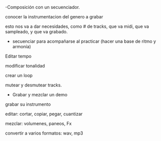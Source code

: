 



-Composición con un secuenciador.

conocer la instrumentacion del genero a grabar

esto nos va a dar necesidades, como # de tracks, que va midi, que va sampleado, y que va grabado.

- secuenciar para acompañarse al practicar (hacer una base de ritmo y armonía)


Editar tempo  

modificar tonalidad

crear un loop

mutear y desmutear tracks.

- Grabar y mezclar un demo

grabar su instrumento

editar: cortar, copiar, pegar, cuantizar

mezclar: volumenes, paneos, Fx

convertir a varios formatos: wav, mp3
